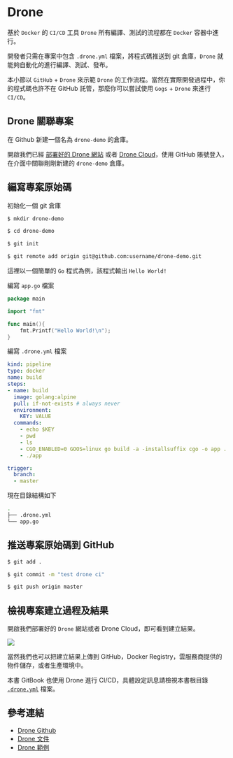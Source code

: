 # Drone

基於 `Docker` 的 `CI/CD` 工具 `Drone` 所有編譯、測試的流程都在 `Docker` 容器中進行。

開發者只需在專案中包含 `.drone.yml` 檔案，將程式碼推送到 git 倉庫，`Drone` 就能夠自動化的進行編譯、測試、發布。

本小節以 `GitHub` + `Drone` 來示範 `Drone` 的工作流程。當然在實際開發過程中，你的程式碼也許不在 GitHub 託管，那麼你可以嘗試使用 `Gogs` + `Drone` 來進行 `CI/CD`。

## Drone 關聯專案

在 Github 新建一個名為 `drone-demo` 的倉庫。

開啟我們已經 [部署好的 Drone 網站](install.md) 或者 [Drone Cloud](https://cloud.drone.io)，使用 GitHub 賬號登入，在介面中關聯剛剛新建的 `drone-demo` 倉庫。

## 編寫專案原始碼

初始化一個 git 倉庫

```bash
$ mkdir drone-demo

$ cd drone-demo

$ git init

$ git remote add origin git@github.com:username/drone-demo.git
```

這裡以一個簡單的 `Go` 程式為例，該程式輸出 `Hello World!`

編寫 `app.go` 檔案

```go
package main

import "fmt"

func main(){
    fmt.Printf("Hello World!\n");
}
```

編寫 `.drone.yml` 檔案

```yaml
kind: pipeline
type: docker
name: build
steps:
- name: build
  image: golang:alpine
  pull: if-not-exists # always never
  environment:
    KEY: VALUE
  commands:
    - echo $KEY
    - pwd
    - ls
    - CGO_ENABLED=0 GOOS=linux go build -a -installsuffix cgo -o app .
    - ./app

trigger:
  branch:
  - master
```

現在目錄結構如下

```bash
.
├── .drone.yml
└── app.go
```

## 推送專案原始碼到 GitHub

```bash
$ git add .

$ git commit -m "test drone ci"

$ git push origin master
```

## 檢視專案建立過程及結果

開啟我們部署好的 `Drone` 網站或者 Drone Cloud，即可看到建立結果。

![](./_images/drone-build.png)

當然我們也可以把建立結果上傳到 GitHub，Docker Registry，雲服務商提供的物件儲存，或者生產環境中。

本書 GitBook 也使用 Drone 進行 CI/CD，具體設定訊息請檢視本書根目錄 [`.drone.yml`](https://github.com/yeasy/docker_practice/blob/master/.drone.yml) 檔案。

## 參考連結

* [Drone Github](https://github.com/drone/drone)
* [Drone 文件](https://docs.drone.io/)
* [Drone 範例](https://github.com/docker-practice/drone-demo)
